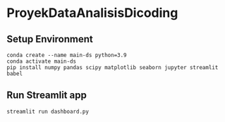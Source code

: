 # ProyekDataAnalisisDicoding
## Setup Environment
```
conda create --name main-ds python=3.9
conda activate main-ds
pip install numpy pandas scipy matplotlib seaborn jupyter streamlit babel
```

## Run Streamlit app
```
streamlit run dashboard.py
```
